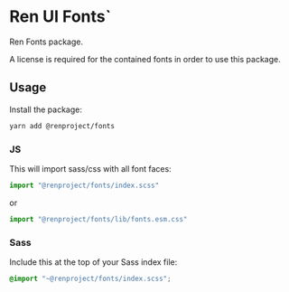 # Ren UI Fonts`

Ren Fonts package.

A license is required for the contained fonts in order to use this package.

## Usage

Install the package:

```sh
yarn add @renproject/fonts
```

### JS

This will import sass/css with all font faces:
```js
import "@renproject/fonts/index.scss"
```
or

```js
import "@renproject/fonts/lib/fonts.esm.css"
```


### Sass

Include this at the top of your Sass index file:

```scss
@import "~@renproject/fonts/index.scss";
```

